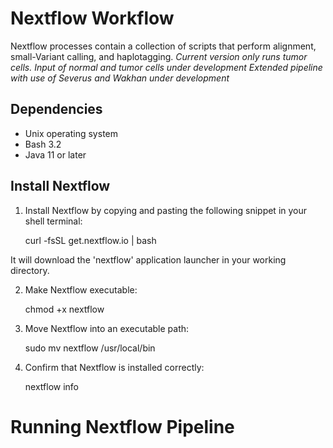 # Nextflow Workflow
Nextflow processes contain a collection of scripts that perform alignment, small-Variant calling, and haplotagging.
*Current version only runs tumor cells. Input of normal and tumor cells under development*
*Extended pipeline with use of Severus and Wakhan under development*

## Dependencies
- Unix operating system
- Bash 3.2
- Java 11 or later

## Install Nextflow
1. Install Nextflow by copying and pasting the following snippet in your shell terminal: 

    curl -fsSL get.nextflow.io | bash

It will download the 'nextflow' application launcher in your working directory.


2. Make Nextflow executable:

    chmod +x nextflow
   

4. Move Nextflow into an executable path:

    sudo mv nextflow /usr/local/bin
   
  
6. Confirm that Nextflow is installed correctly:

    nextflow info 
   
# Running Nextflow Pipeline

